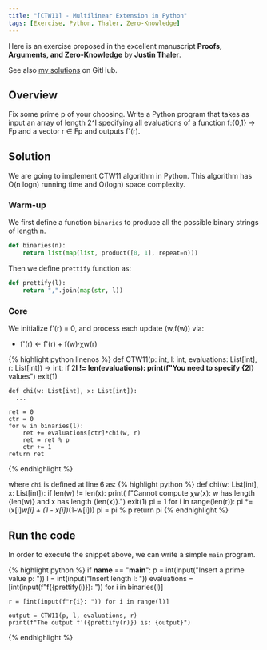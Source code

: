 ```yaml
---
title: "[CTW11] - Multilinear Extension in Python"
tags: [Exercise, Python, Thaler, Zero-Knowledge]
---
```


Here is an exercise proposed in the excellent manuscript **Proofs, Arguments, and Zero-Knowledge** by **Justin Thaler**.

<!--more-->

See also [my solutions](https://github.com/lrusso96/proofs) on GitHub.

## Overview
Fix some prime p of your choosing. Write a Python program that takes as input
an array of length 2^l specifying all evaluations of a function f:{0,1} → Fp
and a vector r ∈ Fp and outputs f'(r).

## Solution

We are going to implement CTW11 algorithm in Python. This algorithm has O(n logn) running time and O(logn) space complexity.

### Warm-up

We first define a function `binaries` to produce all the possible binary strings of length n.

```python
def binaries(n):
    return list(map(list, product([0, 1], repeat=n)))
```

Then we define `prettify` function as:
```python
def prettify(l):
    return ",".join(map(str, l))
```

### Core

We initialize f'(r) = 0, and process each update (w,f(w)) via:
  - f'(r) ← f'(r) + f(w)·χw(r)

{% highlight python linenos %}
def CTW11(p: int, l: int, evaluations: List[int], r: List[int]) -> int:
    if 2**l != len(evaluations):
        print(f"You need to specify {2**l} values")
        exit(1)

    def chi(w: List[int], x: List[int]):
      ...

    ret = 0
    ctr = 0
    for w in binaries(l):
        ret += evaluations[ctr]*chi(w, r)
        ret = ret % p
        ctr += 1
    return ret
{% endhighlight %}

where `chi` is defined at line 6 as:
{% highlight python %}
def chi(w: List[int], x: List[int]):
    if len(w) != len(x):
        print(
            f"Cannot compute χw(x): w has length {len(w)} and x has length {len(x)}.")
        exit(1)
    pi = 1
    for i in range(len(r)):
        pi *= (x[i]*w[i] + (1 - x[i])*(1-w[i]))
        pi = pi % p
    return pi
{% endhighlight %}

## Run the code

In order to execute the snippet above, we can write a simple `main` program.

{% highlight python %}
if __name__ == "__main__":
    p = int(input("Insert a prime value p: "))
    l = int(input("Insert length l: "))
    evaluations = [int(input(f"f({prettify(i)}): ")) for i in binaries(l)]

    r = [int(input(f"r{i}: ")) for i in range(l)]

    output = CTW11(p, l, evaluations, r)
    print(f"The output f'({prettify(r)}) is: {output}")
{% endhighlight %}